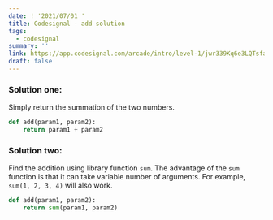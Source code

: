 ```yaml
---
date: ! '2021/07/01 '
title: Codesignal - add solution
tags:
  - codesignal
summary: ''
link: https://app.codesignal.com/arcade/intro/level-1/jwr339Kq6e3LQTsfa
draft: false
---
```


### Solution one:

Simply return the summation of the two numbers.

```python
def add(param1, param2):
    return param1 + param2
```

### Solution two:

Find the addition using library function `sum`. The advantage of the `sum` function is that it can take variable number of arguments. For example, `sum(1, 2, 3, 4)` will also work.

```python
def add(param1, param2):
    return sum(param1, param2)
```
